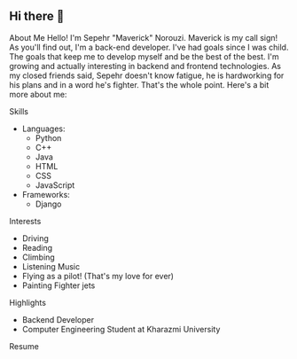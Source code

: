 ## Hi there 👋
About Me
Hello! I'm Sepehr "Maverick" Norouzi. Maverick is my call sign! As you'll find out, I'm a back-end developer. I've had goals since I was child. The goals that keep me to develop myself and be the best of the best. I'm growing and actually interesting in backend and frontend technologies. As my closed friends said, Sepehr doesn't know fatigue, he is hardworking for his plans and in a word he's fighter. That's the whole point. Here's a bit more about me:

Skills
 - Languages:
    - Python
    - C++
    - Java
    - HTML
    - CSS
    - JavaScript
 - Frameworks:
    - Django
      
Interests
 - Driving
 - Reading
 - Climbing
 - Listening Music
 - Flying as a pilot! (That's my love for ever)
 - Painting Fighter jets

Highlights
 - Backend Developer
 - Computer Engineering Student at Kharazmi University

Resume
